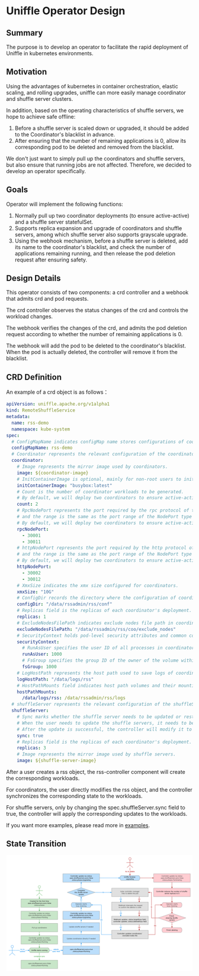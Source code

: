 # Uniffle Operator Design

## Summary

The purpose is to develop an operator to facilitate the rapid deployment of Uniffle in kubernetes environments.

## Motivation

Using the advantages of kubernetes in container orchestration, elastic scaling, and rolling upgrades, uniffle can more
easily manage coordinator and shuffle server clusters.

In addition, based on the operating characteristics of shuffle servers, we hope to achieve safe offline:

1. Before a shuffle server is scaled down or upgraded, it should be added to the Coordinator's blacklist in advance.
2. After ensuring that the number of remaining applications is 0, allow its corresponding pod to be deleted and removed
   from the blacklist.

We don't just want to simply pull up the coordinators and shuffle servers, but also ensure that running jobs are not
affected. Therefore, we decided to develop an operator specifically.

## Goals

Operator will implement the following functions:

1. Normally pull up two coordinator deployments (to ensure active-active) and a shuffle server statefulSet.
2. Supports replica expansion and upgrade of coordinators and shuffle servers, among which shuffle server also supports
   grayscale upgrade.
3. Using the webhook mechanism, before a shuffle server is deleted, add its name to the coordinator's blacklist, and
   check the number of applications remaining running, and then release the pod deletion request after ensuring safety.

## Design Details

This operator consists of two components: a crd controller and a webhook that admits crd and pod requests.

The crd controller observes the status changes of the crd and controls the workload changes.

The webhook verifies the changes of the crd, and admits the pod deletion request according to whether the number of
remaining applications is 0.

The webhook will add the pod to be deleted to the coordinator's blacklist. When the pod is actually deleted, the
controller will remove it from the blacklist.

## CRD Definition

An example of a crd object is as follows：

```yaml
apiVersion: uniffle.apache.org/v1alpha1
kind: RemoteShuffleService
metadata:
  name: rss-demo
  namespace: kube-system
spec:
  # ConfigMapName indicates configMap name stores configurations of coordinators and shuffle servers.
  configMapName: rss-demo
  # Coordinator represents the relevant configuration of the coordinators.
  coordinator:
    # Image represents the mirror image used by coordinators.
    image: ${coordinator-image}
    # InitContainerImage is optional, mainly for non-root users to initialize host path permissions.
    initContainerImage: "busybox:latest"
    # Count is the number of coordinator workloads to be generated.
    # By default, we will deploy two coordinators to ensure active-active.
    count: 2
    # RpcNodePort represents the port required by the rpc protocol of the coordinators,
    # and the range is the same as the port range of the NodePort type service in kubernetes.
    # By default, we will deploy two coordinators to ensure active-active.
    rpcNodePort:
      - 30001
      - 30011
    # httpNodePort represents the port required by the http protocol of the coordinators,
    # and the range is the same as the port range of the NodePort type service in kubernetes.
    # By default, we will deploy two coordinators to ensure active-active.
    httpNodePort:
      - 30002
      - 30012
    # XmxSize indicates the xmx size configured for coordinators.
    xmxSize: "10G"
    # ConfigDir records the directory where the configuration of coordinators reside.
    configDir: "/data/rssadmin/rss/conf"
    # Replicas field is the replicas of each coordinator's deployment.
    replicas: 1
    # ExcludeNodesFilePath indicates exclude nodes file path in coordinators' containers.
    excludeNodesFilePath: "/data/rssadmin/rss/coo/exclude_nodes"
    # SecurityContext holds pod-level security attributes and common container settings.
    securityContext:
      # RunAsUser specifies the user ID of all processes in coordinator pods.
      runAsUser: 1000
      # FsGroup specifies the group ID of the owner of the volume within coordinator pods.
      fsGroup: 1000
    # LogHostPath represents the host path used to save logs of coordinators.
    logHostPath: "/data/logs/rss"
    # HostPathMounts field indicates host path volumes and their mounting path within coordinators' containers.
    hostPathMounts:
      /data/logs/rss: /data/rssadmin/rss/logs
  # shuffleServer represents the relevant configuration of the shuffleServers
  shuffleServer:
    # Sync marks whether the shuffle server needs to be updated or restarted.
    # When the user needs to update the shuffle servers, it needs to be set to true.
    # After the update is successful, the controller will modify it to false.
    sync: true
    # Replicas field is the replicas of each coordinator's deployment.
    replicas: 3
    # Image represents the mirror image used by shuffle servers.
    image: ${shuffle-server-image}
```

After a user creates a rss object, the rss-controller component will create the corresponding workloads.

For coordinators, the user directly modifies the rss object, and the controller synchronizes the corresponding state to
the workloads.

For shuffle servers, only by changing the spec.shuffleServer.sync field to true, the controller will apply the
corresponding updates to the workloads.

If you want more examples, please read more in [examples](02-examples.md).

## State Transition

![state transition](../img/rss-crd-state-transition.png)
